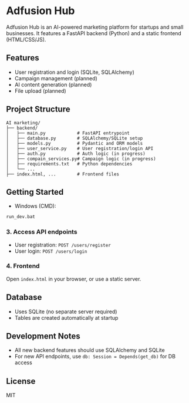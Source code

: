 # Adfusion Hub

Adfusion Hub is an AI-powered marketing platform for startups and small businesses. It features a FastAPI backend (Python) and a static frontend (HTML/CSS/JS).

## Features
- User registration and login (SQLite, SQLAlchemy)
- Campaign management (planned)
- AI content generation (planned)
- File upload (planned)

## Project Structure
```
AI marketing/
├── backend/
│   ├── main.py            # FastAPI entrypoint
│   ├── database.py        # SQLAlchemy/SQLite setup
│   ├── models.py          # Pydantic and ORM models
│   ├── user_service.py    # User registration/login API
│   ├── auth.py            # Auth logic (in progress)
│   ├── compain_services.py# Campaign logic (in progress)
│   ├── requirements.txt   # Python dependencies
│   └── ...
├── index.html, ...        # Frontend files
```

## Getting Started

- Windows (CMD):
```cmd
run_dev.bat
```

### 3. Access API endpoints
- User registration: `POST /users/register`
- User login: `POST /users/login`

### 4. Frontend
Open `index.html` in your browser, or use a static server.

## Database
- Uses SQLite (no separate server required)
- Tables are created automatically at startup

## Development Notes
- All new backend features should use SQLAlchemy and SQLite
- For new API endpoints, use `db: Session = Depends(get_db)` for DB access

## License
MIT
